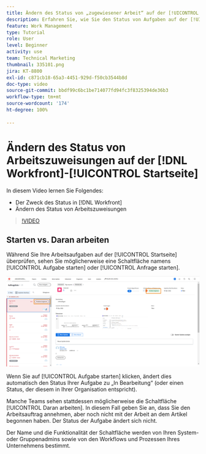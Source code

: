 ```yaml
---
title: Ändern des Status von „zugewiesener Arbeit“ auf der [!UICONTROL Startseite]
description: Erfahren Sie, wie Sie den Status von Aufgaben auf der [!UICONTROL Startseite] ändern können, um anzuzeigen, dass sie in Bearbeitung sind. Verstehen Sie, warum der Status in [!DNL  Workfront]wichtig ist.
feature: Work Management
type: Tutorial
role: User
level: Beginner
activity: use
team: Technical Marketing
thumbnail: 335101.png
jira: KT-8800
exl-id: c871cb18-65a3-4451-929d-f50cb3544b8d
doc-type: video
source-git-commit: bbdf99c6bc1be714077fd94fc3f8325394de36b3
workflow-type: tm+mt
source-wordcount: '174'
ht-degree: 100%

---
```


# Ändern des Status von Arbeitszuweisungen auf der [!DNL Workfront]-[!UICONTROL Startseite]

In diesem Video lernen Sie Folgendes:

* Der Zweck des Status in [!DNL  Workfront]
* Ändern des Status von Arbeitszuweisungen

>[!VIDEO](https://video.tv.adobe.com/v/335101/?quality=12&learn=on&enablevpops=1)

## Starten vs. Daran arbeiten

Während Sie Ihre Arbeitsaufgaben auf der [!UICONTROL Startseite] überprüfen, sehen Sie möglicherweise eine Schaltfläche namens [!UICONTROL Aufgabe starten] oder [!UICONTROL Anfrage starten].

![[!DNL Workfront]-[!UICONTROL Startseite], auf der die Schaltfläche [!UICONTROL Aufgabe starten] lautet.](assets/worker-fundamentals-1.png)

Wenn Sie auf [!UICONTROL Aufgabe starten] klicken, ändert dies automatisch den Status Ihrer Aufgabe zu „In Bearbeitung“ (oder einen Status, der diesem in Ihrer Organisation entspricht).

Manche Teams sehen stattdessen möglicherweise die Schaltfläche [!UICONTROL Daran arbeiten]. In diesem Fall geben Sie an, dass Sie den Arbeitsauftrag annehmen, aber noch nicht mit der Arbeit an dem Artikel begonnen haben. Der Status der Aufgabe ändert sich nicht.

Der Name und die Funktionalität der Schaltfläche werden von Ihren System- oder Gruppenadmins sowie von den Workflows und Prozessen Ihres Unternehmens bestimmt.

<!--
learn more URLs
-->
